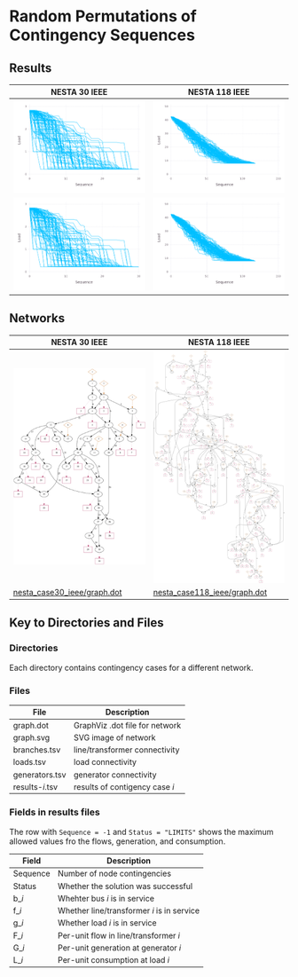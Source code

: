 # Random Permutations of Contingency Sequences


## Results

| NESTA 30 IEEE                                                   | NESTA 118 IEEE                                                    |
|-----------------------------------------------------------------|-------------------------------------------------------------------|
| ![nesta_case30_ieee/summary.png](nesta_case30_ieee/summary.png) | ![nesta_case118_ieee/summary.png](nesta_case118_ieee/summary.png) |
| ![nesta_case30_ieee/summary.png](nesta_case30_ieee/summary.png) | ![nesta_case118_ieee/summary.png](nesta_case118_ieee/summary.png) |


## Networks

| NESTA 30 IEEE                                                   | NESTA 118 IEEE                                                    |
|-----------------------------------------------------------------|-------------------------------------------------------------------|
| ![nesta_case30_ieee/graph.svg](nesta_case30_ieee/graph.svg)     | ![nesta_case118_ieee/graph.svg](nesta_case118_ieee/graph.svg) |
|  [nesta_case30_ieee/graph.dot](nesta_case30_ieee/graph.dot)     |  [nesta_case118_ieee/graph.dot](nesta_case118_ieee/graph.dot) |


## Key to Directories and Files


### Directories

Each directory contains contingency cases for a different network.


### Files

| File             | Description                    |
|------------------|--------------------------------|
| graph.dot        | GraphViz .dot file for network |
| graph.svg        | SVG image of network           |
| branches.tsv     | line/transformer connectivity  |
| loads.tsv        | load connectivity              |
| generators.tsv   | generator connectivity         |
| results-*i*.tsv  | results of contigency case *i* |


### Fields in results files

The row with `Sequence = -1` and `Status = "LIMITS"` shows the maximum allowed values fro the flows, generation, and consumption.

| Field    | Description                                |
|----------|--------------------------------------------|
| Sequence | Number of node contingencies               |
| Status   | Whether the solution was successful        |
| b\_*i*   | Whehter bus *i* is in service              |
| f\_*i*   | Whether line/transformer *i* is in service |
| g\_*i*   | Whether load *i* is in service             |
| F\_*i*   | Per-unit flow in line/transformer *i*      |
| G\_*i*   | Per-unit generation at generator *i*       |
| L\_*i*   | Per-unit consumption at load *i*           |
